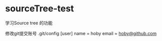 # sourceTree-test
学习Source tree 的功能

修改git提交账号
.git/config
[user]
    name = hoby
    email = hoby@github.com
	